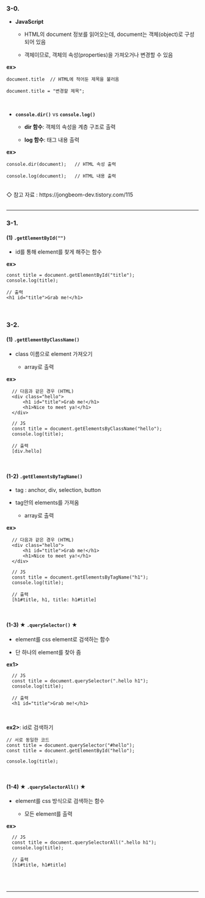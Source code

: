 ### 3-0.
* __JavaScript__
   * HTML의 document 정보를 읽어오는데, document는 객체(object)로 구성되어 있음   

   * 객체이므로, 객체의 속성(properties)을 가져오거나 변경할 수 있음   

__ex>__   
```
document.title  // HTML에 적어둔 제목을 불러옴

document.title = "변경할 제목";
```

<br>

* __```console.dir()```__ vs __```console.log()```__   

   * __dir 함수__: 객체의 속성을 계층 구조로 출력

   * __log 함수__: 태그 내용 출력

__ex>__   
```
console.dir(document);   // HTML 속성 출력

console.log(document);   // HTML 내용 출력
```

<br>
◇ 참고 자료   
: https://jongbeom-dev.tistory.com/115   

<br>
<br>
<hr>

### 3-1.   
#### (1) __```.getElementById("")```__   
* id를 통해 element를 찾게 해주는 함수   

__ex>__
```
const title = document.getElementById("title");
console.log(title);

// 출력
<h1 id="title">Grab me!</h1>
```

<br>

### 3-2.   
#### (1) __```.getElementByClassName()```__
* class 이름으로 element 가져오기   

   * array로 출력

__ex>__
```
  // 다음과 같은 경우 (HTML)
  <div class="hello">
      <h1 id="title">Grab me!</h1>
      <h1>Nice to meet ya!</h1>
  </div>
  
  // JS
  const title = document.getElementsByClassName("hello");
  console.log(title);
  
  // 출력
  [div.hello]
```

<br>

#### (1-2) __```.getElementsByTagName()```__
* tag : anchor, div, selection, button   

* tag안의 elements를 가져옴   

   * array로 출력
   
__ex>__
```
  // 다음과 같은 경우 (HTML)
  <div class="hello">
      <h1 id="title">Grab me!</h1>
      <h1>Nice to meet ya!</h1>
  </div>
  
  // JS
  const title = document.getElementsByTagName("h1");
  console.log(title);
  
  // 출력
  [h1#title, h1, title: h1#title]
```

<br>

#### (1-3) __★ ```.querySelector()``` ★__   
* element를 css element로 검색하는 함수   

* 단 하나의 element를 찾아 줌   

__ex1>__
```
  // JS
  const title = document.querySelector(".hello h1");
  console.log(title);
  
  // 출력
  <h1 id="title">Grab me!</h1>
```

<br>

__ex2>__: id로 검색하기
```
// 서로 동일한 코드
const title = document.querySelector("#hello");
const title = document.getElementById("hello");

console.log(title);
```

<br>

#### (1-4) __★ ```.querySelectorAll()``` ★__   
* element를 css 방식으로 검색하는 함수   

   * 모든 element를 출력   

__ex>__
```
  // JS
  const title = document.querySelectorAll(".hello h1");
  console.log(title);
  
  // 출력
  [h1#title, h1#title]
```

<br>
<br>
<hr>
